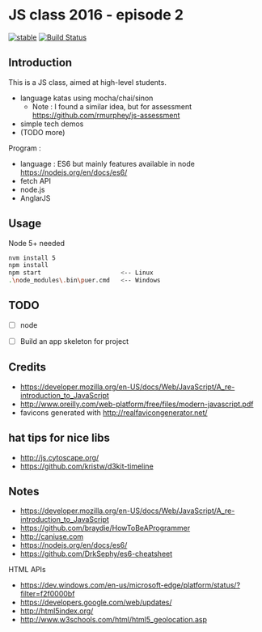 # JS class 2016 - episode 2

[![stable](http://badges.github.io/stability-badges/dist/stable.svg)](http://github.com/badges/stability-badges)
[![Build Status](https://travis-ci.org/EpitaJS/js-class-2016-episode-2.svg?branch=master)](https://travis-ci.org/EpitaJS/js-class-2016-episode-2)

## Introduction
This is a JS class, aimed at high-level students.

* language katas using mocha/chai/sinon
  * Note : I found a similar idea, but for assessment https://github.com/rmurphey/js-assessment
* simple tech demos
* (TODO more)

Program :
* language : ES6 but mainly features available in node https://nodejs.org/en/docs/es6/
* fetch API
* node.js
* AnglarJS


## Usage
Node 5+ needed

```bash
nvm install 5
npm install
npm start                      <-- Linux
.\node_modules\.bin\puer.cmd   <-- Windows
```


## TODO
* [ ] node
* [ ] Build an app skeleton for project


## Credits
* https://developer.mozilla.org/en-US/docs/Web/JavaScript/A_re-introduction_to_JavaScript
* http://www.oreilly.com/web-platform/free/files/modern-javascript.pdf
* favicons generated with http://realfavicongenerator.net/


## hat tips for nice libs
* http://js.cytoscape.org/
* https://github.com/kristw/d3kit-timeline


## Notes
* https://developer.mozilla.org/en-US/docs/Web/JavaScript/A_re-introduction_to_JavaScript
* https://github.com/braydie/HowToBeAProgrammer
* http://caniuse.com
* https://nodejs.org/en/docs/es6/
* https://github.com/DrkSephy/es6-cheatsheet

HTML APIs
* https://dev.windows.com/en-us/microsoft-edge/platform/status/?filter=f2f0000bf
* https://developers.google.com/web/updates/
* http://html5index.org/
* http://www.w3schools.com/html/html5_geolocation.asp
